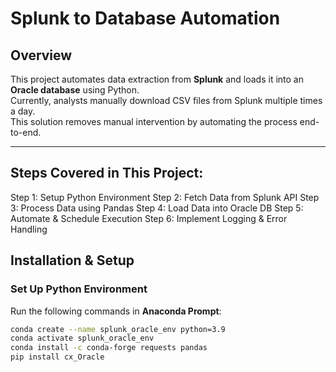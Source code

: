 # Splunk to Database Automation

## Overview
This project automates data extraction from **Splunk** and loads it into an **Oracle database** using Python.  
Currently, analysts manually download CSV files from Splunk multiple times a day.  
This solution removes manual intervention by automating the process end-to-end.

---

## Steps Covered in This Project:
Step 1: Setup Python Environment
Step 2: Fetch Data from Splunk API
 Step 3: Process Data using Pandas 
 Step 4: Load Data into Oracle DB 
 Step 5: Automate & Schedule Execution 
 Step 6: Implement Logging & Error Handling


## Installation & Setup

### **Set Up Python Environment**
Run the following commands in **Anaconda Prompt**:
```bash
conda create --name splunk_oracle_env python=3.9
conda activate splunk_oracle_env
conda install -c conda-forge requests pandas
pip install cx_Oracle

